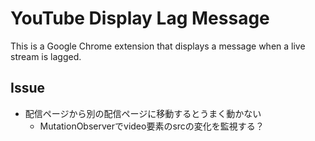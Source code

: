 # YouTube Display Lag Message

This is a Google Chrome extension that displays a message when a live stream is lagged.

## Issue

- 配信ページから別の配信ページに移動するとうまく動かない
  - MutationObserverでvideo要素のsrcの変化を監視する？
